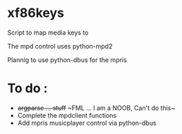 # xf86keys
Script to map media keys to

The mpd control uses python-mpd2

Plannig to use python-dbus for the mpris

# To do :
* ~~argparse ... stuff~~ ~FML ... I am a NOOB, Can't do this~
* Complete the mpdclient functions
* Add mpris musicplayer control via python-dbus

